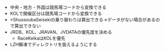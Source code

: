 * 中央・地方・外国は競馬場コードから変換できる
* KOLで開催区分は競馬場コードから変換できる
* ×ShussoubaSeisekiの乗り替わりは算出できる→データがない場合があるので算出できない
* JRDB、KOL、JRAVAN、JVDATAの優先度を決める
  * RaceKeikaはKOLを優先
* LZH解凍でディレクトリを扱えるようにする